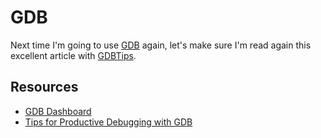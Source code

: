 GDB
===

Next time I'm going to use [GDB][gdb-home] again, let's make sure I'm read again
this excellent article with [GDBTips][gdb-tips1].


Resources
---------

 - [GDB Dashboard][gdb-dashboard]
 - [Tips for Productive Debugging with GDB][gdb-tips1]


[gdb-home]:	https://www.gnu.org/software/gdb/
[gdb-dashboard]: https://www.gnu.org/software/gdb/
[gdb-tips1]:	https://metricpanda.com/tips-for-productive-debugging-with-gdb
